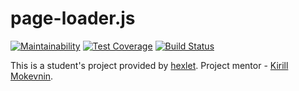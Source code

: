 # page-loader.js
[![Maintainability](https://api.codeclimate.com/v1/badges/77144186f90fb7ce940f/maintainability)](https://codeclimate.com/github/brasid/project-lvl3-s382/maintainability)
[![Test Coverage](https://api.codeclimate.com/v1/badges/77144186f90fb7ce940f/test_coverage)](https://codeclimate.com/github/brasid/project-lvl3-s382/test_coverage)
[![Build Status](https://travis-ci.com/brasid/project-lvl3-s382.svg?branch=master)](https://travis-ci.com/brasid/project-lvl3-s382)

This is a student's project provided by [hexlet](https://ru.hexlet.io).
Project mentor - [Kirill Mokevnin](https://github.com/mokevnin).
